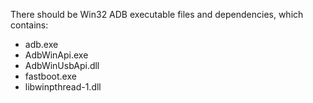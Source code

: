 There should be Win32 ADB executable files and dependencies,
which contains:
* adb.exe
* AdbWinApi.exe
* AdbWinUsbApi.dll
* fastboot.exe
* libwinpthread-1.dll

